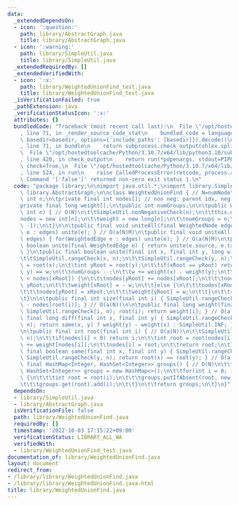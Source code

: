 ```yaml
---
data:
  _extendedDependsOn:
  - icon: ':question:'
    path: library/AbstractGraph.java
    title: library/AbstractGraph.java
  - icon: ':warning:'
    path: library/SimpleUtil.java
    title: library/SimpleUtil.java
  _extendedRequiredBy: []
  _extendedVerifiedWith:
  - icon: ':x:'
    path: library/WeightedUnionFind_test.java
    title: library/WeightedUnionFind_test.java
  _isVerificationFailed: true
  _pathExtension: java
  _verificationStatusIcon: ':x:'
  attributes: {}
  bundledCode: "Traceback (most recent call last):\n  File \"/opt/hostedtoolcache/Python/3.10.7/x64/lib/python3.10/site-packages/onlinejudge_verify/documentation/build.py\"\
    , line 71, in _render_source_code_stat\n    bundled_code = language.bundle(stat.path,\
    \ basedir=basedir, options={'include_paths': [basedir]}).decode()\n  File \"/opt/hostedtoolcache/Python/3.10.7/x64/lib/python3.10/site-packages/onlinejudge_verify/languages/user_defined.py\"\
    , line 71, in bundle\n    return subprocess.check_output(shlex.split(command))\n\
    \  File \"/opt/hostedtoolcache/Python/3.10.7/x64/lib/python3.10/subprocess.py\"\
    , line 420, in check_output\n    return run(*popenargs, stdout=PIPE, timeout=timeout,\
    \ check=True,\n  File \"/opt/hostedtoolcache/Python/3.10.7/x64/lib/python3.10/subprocess.py\"\
    , line 524, in run\n    raise CalledProcessError(retcode, process.args,\nsubprocess.CalledProcessError:\
    \ Command '['false']' returned non-zero exit status 1.\n"
  code: "package library;\n\nimport java.util.*;\nimport library.SimpleUtil;\nimport\
    \ library.AbstractGraph;\n\nclass WeightedUnionFind { // N=numNode\n\tpublic final\
    \ int n;\n\tprivate final int nodes[]; // non neg: parent idx, neg: - size\n\t\
    private final long weight[];\n\tpublic int numGroups;\n\n\tpublic WeightedUnionFind(final\
    \ int n) { // O(N)\n\t\tSimpleUtil.nonNegativeCheck(n);\n\t\tthis.n = n;\n\t\t\
    nodes = new int[n];\n\t\tweight = new long[n];\n\t\tnumGroups = n;\n\t\tArrays.fill(nodes,\
    \ -1);\n\t}\n\n\tpublic final void uniteAll(final WeightedNode edges) { for(WeightedEdge\
    \ e : edges) unite(e); } // O(a(N)M)\n\tpublic final void uniteAll(final WeightedEdge[]\
    \ edges) { for(WeightedEdge e : edges) unite(e); } // O(a(N)M)\n\tpublic final\
    \ boolean unite(final WeightedEdge e) { return unite(e.source, e.target, e.cost);\
    \ }\n\tpublic final boolean unite(final int x, final int y, long w) { // O(a(N))\n\
    \t\tSimpleUtil.rangeCheck(x, n);\n\t\tSimpleUtil.rangeCheck(y, n);\n\t\tint xRoot\
    \ = root(x);\n\t\tint yRoot = root(y);\n\t\tif(xRoot == yRoot) return diff(x,\
    \ y) == w;\n\t\tnumGroups --;\n\t\tw += weight(x) - weight(y);\n\t\tif(nodes[yRoot]\
    \ < nodes[xRoot]) {\n\t\t\tnodes[yRoot] += nodes[xRoot];\n\t\t\tnodes[xRoot] =\
    \ yRoot;\n\t\t\tweight[xRoot] = - w;\n\t\t}else {\n\t\t\tnodes[xRoot] += nodes[yRoot];\n\
    \t\t\tnodes[yRoot] = xRoot;\n\t\t\tweight[yRoot] = w;\n\t\t}\n\t\treturn false;\n\
    \t}\n\n\tpublic final int size(final int i) { SimpleUtil.rangeCheck(i, n); return\
    \ - nodes[root(i)]; } // O(a(N))\n\n\tpublic final long weight(final int i) {\
    \ SimpleUtil.rangeCheck(i, n); root(i); return weight[i]; } // O(a(N))\n\n\tpublic\
    \ final long diff(final int x, final int y) { SimpleUtil.rangeCheck(x, n); SimpleUtil.rangeCheck(y,\
    \ n); return same(x, y) ? weight(y) - weight(x) : SimpleUtil.INF; } // O(a(N))\n\
    \n\tpublic final int root(final int i) { // O(a(N))\n\t\tSimpleUtil.rangeCheck(i,\
    \ n);\n\t\tif(nodes[i] < 0) return i;\n\t\tint root = root(nodes[i]);\n\t\tweight[i]\
    \ += weight[nodes[i]];\n\t\tnodes[i] = root;\n\t\treturn root;\n\t}\n\n\tpublic\
    \ final boolean same(final int x, final int y) { SimpleUtil.rangeCheck(x, n);\
    \ SimpleUtil.rangeCheck(y, n); return root(x) == root(y); } // O(a(N))\n\n\tpublic\
    \ final HashMap<Integer, HashSet<Integer>> groups() { // O(N)\n\t\tHashMap<Integer,\
    \ HashSet<Integer>> groups = new HashMap<>();\n\t\tfor(int i = 0; i < n; i ++)\
    \ {\n\t\t\tint root = root(i);\n\t\t\tgroups.putIfAbsent(root, new HashSet<>());\n\
    \t\t\tgroups.get(root).add(i);\n\t\t}\n\t\treturn groups;\n\t}\n}"
  dependsOn:
  - library/SimpleUtil.java
  - library/AbstractGraph.java
  isVerificationFile: false
  path: library/WeightedUnionFind.java
  requiredBy: []
  timestamp: '2022-10-03 17:15:22+09:00'
  verificationStatus: LIBRARY_ALL_WA
  verifiedWith:
  - library/WeightedUnionFind_test.java
documentation_of: library/WeightedUnionFind.java
layout: document
redirect_from:
- /library/library/WeightedUnionFind.java
- /library/library/WeightedUnionFind.java.html
title: library/WeightedUnionFind.java
---
```


